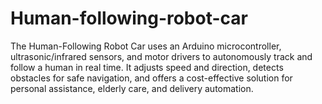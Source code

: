 # Human-following-robot-car
The Human-Following Robot Car uses an Arduino microcontroller, ultrasonic/infrared sensors, and motor drivers to autonomously track and follow a human in real time. It adjusts speed and direction, detects obstacles for safe navigation, and offers a cost-effective solution for personal assistance, elderly care, and delivery automation.
